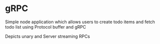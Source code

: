 # gRPC
 
Simple node application which allows users to create todo items and fetch todo list using Protocol buffer and gRPC

Depicts unary and Server streaming RPCs

